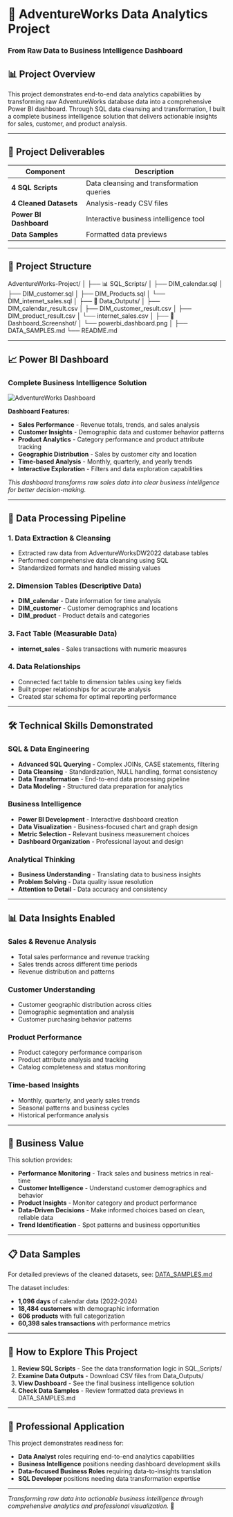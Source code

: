 # 🚀 AdventureWorks Data Analytics Project
### From Raw Data to Business Intelligence Dashboard

## 📊 Project Overview
This project demonstrates end-to-end data analytics capabilities by transforming raw AdventureWorks database data into a comprehensive Power BI dashboard. Through SQL data cleansing and transformation, I built a complete business intelligence solution that delivers actionable insights for sales, customer, and product analysis.

---

## 🎯 Project Deliverables

| Component | Description |
|-----------|-------------|
| **4 SQL Scripts** | Data cleansing and transformation queries |
| **4 Cleaned Datasets** | Analysis-ready CSV files |
| **Power BI Dashboard** | Interactive business intelligence tool |
| **Data Samples** | Formatted data previews |

---

## 📁 Project Structure
AdventureWorks-Project/
│
├── 📊 SQL_Scripts/
│ ├── DIM_calendar.sql
│ ├── DIM_customer.sql
│ ├── DIM_Products.sql
│ └── DIM_internet_sales.sql
│
├── 📂 Data_Outputs/
│ ├── DIM_calendar_result.csv
│ ├── DIM_customer_result.csv
│ ├── DIM_product_result.csv
│ └── internet_sales.csv
│
├── 📸 Dashboard_Screenshot/
│ └── powerbi_dashboard.png
│
├── DATA_SAMPLES.md
└── README.md


---

## 📈 Power BI Dashboard

### Complete Business Intelligence Solution
![AdventureWorks Dashboard]([Dashboard_Screenshot/powerbi_dashboard.png](https://github.com/Rida-khsiouine/AdventureWorks-Data-Cleaning-Power-BI-Dashboard-Project/blob/main/%F0%9F%93%B8%20Dashboard_Screenshot/powerbi_dashboard.png))

**Dashboard Features:**
- **Sales Performance** - Revenue totals, trends, and sales analysis
- **Customer Insights** - Demographic data and customer behavior patterns
- **Product Analytics** - Category performance and product attribute tracking
- **Geographic Distribution** - Sales by customer city and location
- **Time-based Analysis** - Monthly, quarterly, and yearly trends
- **Interactive Exploration** - Filters and data exploration capabilities

*This dashboard transforms raw sales data into clear business intelligence for better decision-making.*

---

## 🔧 Data Processing Pipeline

### 1. **Data Extraction & Cleansing**
- Extracted raw data from AdventureWorksDW2022 database tables
- Performed comprehensive data cleansing using SQL
- Standardized formats and handled missing values

### 2. **Dimension Tables** (Descriptive Data)
- **DIM_calendar** - Date information for time analysis
- **DIM_customer** - Customer demographics and locations  
- **DIM_product** - Product details and categories

### 3. **Fact Table** (Measurable Data)
- **internet_sales** - Sales transactions with numeric measures

### 4. **Data Relationships**
- Connected fact table to dimension tables using key fields
- Built proper relationships for accurate analysis
- Created star schema for optimal reporting performance

---

## 🛠 Technical Skills Demonstrated

### SQL & Data Engineering
- **Advanced SQL Querying** - Complex JOINs, CASE statements, filtering
- **Data Cleansing** - Standardization, NULL handling, format consistency
- **Data Transformation** - End-to-end data processing pipeline
- **Data Modeling** - Structured data preparation for analytics

### Business Intelligence
- **Power BI Development** - Interactive dashboard creation
- **Data Visualization** - Business-focused chart and graph design
- **Metric Selection** - Relevant business measurement choices
- **Dashboard Organization** - Professional layout and design

### Analytical Thinking
- **Business Understanding** - Translating data to business insights
- **Problem Solving** - Data quality issue resolution
- **Attention to Detail** - Data accuracy and consistency

---

## 📊 Data Insights Enabled

### Sales & Revenue Analysis
- Total sales performance and revenue tracking
- Sales trends across different time periods
- Revenue distribution and patterns

### Customer Understanding
- Customer geographic distribution across cities
- Demographic segmentation and analysis
- Customer purchasing behavior patterns

### Product Performance
- Product category performance comparison
- Product attribute analysis and tracking
- Catalog completeness and status monitoring

### Time-based Insights
- Monthly, quarterly, and yearly sales trends
- Seasonal patterns and business cycles
- Historical performance analysis

---

## 🎯 Business Value

This solution provides:
- **Performance Monitoring** - Track sales and business metrics in real-time
- **Customer Intelligence** - Understand customer demographics and behavior
- **Product Insights** - Monitor category and product performance
- **Data-Driven Decisions** - Make informed choices based on clean, reliable data
- **Trend Identification** - Spot patterns and business opportunities

---

## 📋 Data Samples

For detailed previews of the cleaned datasets, see: [DATA_SAMPLES.md](DATA_SAMPLES.md)

The dataset includes:
- **1,096 days** of calendar data (2022-2024)
- **18,484 customers** with demographic information
- **606 products** with full categorization
- **60,398 sales transactions** with performance metrics

---

## 🚀 How to Explore This Project

1. **Review SQL Scripts** - See the data transformation logic in SQL_Scripts/
2. **Examine Data Outputs** - Download CSV files from Data_Outputs/
3. **View Dashboard** - See the final business intelligence solution
4. **Check Data Samples** - Review formatted data previews in DATA_SAMPLES.md

---

## 💼 Professional Application

This project demonstrates readiness for:
- **Data Analyst** roles requiring end-to-end analytics capabilities
- **Business Intelligence** positions needing dashboard development skills
- **Data-focused Business Roles** requiring data-to-insights translation
- **SQL Developer** positions needing data transformation expertise

---

*Transforming raw data into actionable business intelligence through comprehensive analytics and professional visualization.* 🚀
